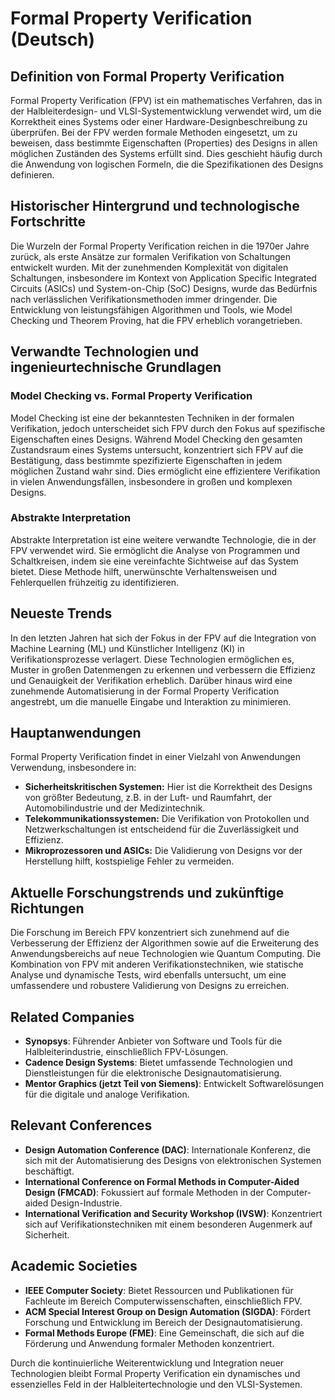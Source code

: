 # Formal Property Verification (Deutsch)

## Definition von Formal Property Verification

Formal Property Verification (FPV) ist ein mathematisches Verfahren, das in der Halbleiterdesign- und VLSI-Systementwicklung verwendet wird, um die Korrektheit eines Systems oder einer Hardware-Designbeschreibung zu überprüfen. Bei der FPV werden formale Methoden eingesetzt, um zu beweisen, dass bestimmte Eigenschaften (Properties) des Designs in allen möglichen Zuständen des Systems erfüllt sind. Dies geschieht häufig durch die Anwendung von logischen Formeln, die die Spezifikationen des Designs definieren.

## Historischer Hintergrund und technologische Fortschritte

Die Wurzeln der Formal Property Verification reichen in die 1970er Jahre zurück, als erste Ansätze zur formalen Verifikation von Schaltungen entwickelt wurden. Mit der zunehmenden Komplexität von digitalen Schaltungen, insbesondere im Kontext von Application Specific Integrated Circuits (ASICs) und System-on-Chip (SoC) Designs, wurde das Bedürfnis nach verlässlichen Verifikationsmethoden immer dringender. Die Entwicklung von leistungsfähigen Algorithmen und Tools, wie Model Checking und Theorem Proving, hat die FPV erheblich vorangetrieben.

## Verwandte Technologien und ingenieurtechnische Grundlagen

### Model Checking vs. Formal Property Verification

Model Checking ist eine der bekanntesten Techniken in der formalen Verifikation, jedoch unterscheidet sich FPV durch den Fokus auf spezifische Eigenschaften eines Designs. Während Model Checking den gesamten Zustandsraum eines Systems untersucht, konzentriert sich FPV auf die Bestätigung, dass bestimmte spezifizierte Eigenschaften in jedem möglichen Zustand wahr sind. Dies ermöglicht eine effizientere Verifikation in vielen Anwendungsfällen, insbesondere in großen und komplexen Designs.

### Abstrakte Interpretation

Abstrakte Interpretation ist eine weitere verwandte Technologie, die in der FPV verwendet wird. Sie ermöglicht die Analyse von Programmen und Schaltkreisen, indem sie eine vereinfachte Sichtweise auf das System bietet. Diese Methode hilft, unerwünschte Verhaltensweisen und Fehlerquellen frühzeitig zu identifizieren.

## Neueste Trends

In den letzten Jahren hat sich der Fokus in der FPV auf die Integration von Machine Learning (ML) und Künstlicher Intelligenz (KI) in Verifikationsprozesse verlagert. Diese Technologien ermöglichen es, Muster in großen Datenmengen zu erkennen und verbessern die Effizienz und Genauigkeit der Verifikation erheblich. Darüber hinaus wird eine zunehmende Automatisierung in der Formal Property Verification angestrebt, um die manuelle Eingabe und Interaktion zu minimieren.

## Hauptanwendungen

Formal Property Verification findet in einer Vielzahl von Anwendungen Verwendung, insbesondere in:

- **Sicherheitskritischen Systemen:** Hier ist die Korrektheit des Designs von größter Bedeutung, z.B. in der Luft- und Raumfahrt, der Automobilindustrie und der Medizintechnik.
- **Telekommunikationssystemen:** Die Verifikation von Protokollen und Netzwerkschaltungen ist entscheidend für die Zuverlässigkeit und Effizienz.
- **Mikroprozessoren und ASICs:** Die Validierung von Designs vor der Herstellung hilft, kostspielige Fehler zu vermeiden.

## Aktuelle Forschungstrends und zukünftige Richtungen

Die Forschung im Bereich FPV konzentriert sich zunehmend auf die Verbesserung der Effizienz der Algorithmen sowie auf die Erweiterung des Anwendungsbereichs auf neue Technologien wie Quantum Computing. Die Kombination von FPV mit anderen Verifikationstechniken, wie statische Analyse und dynamische Tests, wird ebenfalls untersucht, um eine umfassendere und robustere Validierung von Designs zu erreichen.

## Related Companies

- **Synopsys**: Führender Anbieter von Software und Tools für die Halbleiterindustrie, einschließlich FPV-Lösungen.
- **Cadence Design Systems**: Bietet umfassende Technologien und Dienstleistungen für die elektronische Designautomatisierung.
- **Mentor Graphics (jetzt Teil von Siemens)**: Entwickelt Softwarelösungen für die digitale und analoge Verifikation.

## Relevant Conferences

- **Design Automation Conference (DAC)**: Internationale Konferenz, die sich mit der Automatisierung des Designs von elektronischen Systemen beschäftigt.
- **International Conference on Formal Methods in Computer-Aided Design (FMCAD)**: Fokussiert auf formale Methoden in der Computer-aided Design-Industrie.
- **International Verification and Security Workshop (IVSW)**: Konzentriert sich auf Verifikationstechniken mit einem besonderen Augenmerk auf Sicherheit.

## Academic Societies

- **IEEE Computer Society**: Bietet Ressourcen und Publikationen für Fachleute im Bereich Computerwissenschaften, einschließlich FPV.
- **ACM Special Interest Group on Design Automation (SIGDA)**: Fördert Forschung und Entwicklung im Bereich der Designautomatisierung.
- **Formal Methods Europe (FME)**: Eine Gemeinschaft, die sich auf die Förderung und Anwendung formaler Methoden konzentriert.

Durch die kontinuierliche Weiterentwicklung und Integration neuer Technologien bleibt Formal Property Verification ein dynamisches und essenzielles Feld in der Halbleitertechnologie und den VLSI-Systemen.